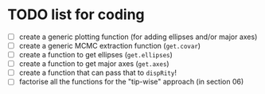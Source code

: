 # TODO list for coding

- [ ] create a generic plotting function (for adding ellipses and/or major axes)
- [ ] create a generic MCMC extraction function (`get.covar`)
- [ ] create a function to get ellipses (`get.ellipses`)
- [ ] create a function to get major axes (`get.axes`)
- [ ] create a function that can pass that to `dispRity`!
- [ ] factorise all the functions for the "tip-wise" approach (in section 06)